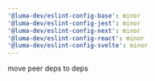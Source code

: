```yaml
---
'@luma-dev/eslint-config-base': minor
'@luma-dev/eslint-config-jest': minor
'@luma-dev/eslint-config-next': minor
'@luma-dev/eslint-config-react': minor
'@luma-dev/eslint-config-svelte': minor
---
```


move peer deps to deps
